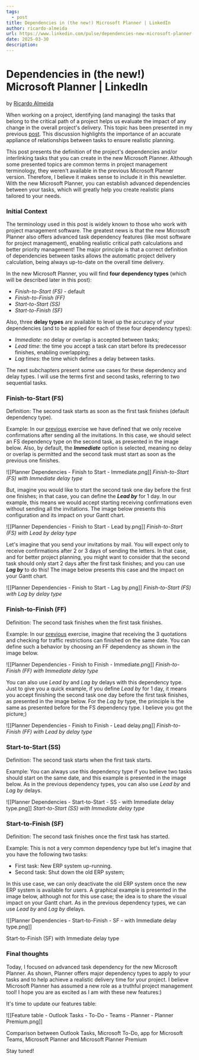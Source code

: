 ```yaml
---
tags:
  - post
title: Dependencies in (the new!) Microsoft Planner | LinkedIn
author: ricardo-almeida
url: https://www.linkedin.com/pulse/dependencies-new-microsoft-planner-ricardo-almeida-1nrcf/
date: 2025-03-30
description:
---
```

# Dependencies in (the new!) Microsoft Planner | LinkedIn

by [Ricardo Almeida](https://www.linkedin.com/in/ricardoalmeida/)

When working on a project, identifying (and managing) the tasks that belong to the critical path of a project helps us evaluate the impact of any change in the overall project's delivery. This topic has been presented in my previous [post](https://www.linkedin.com/pulse/baselines-new-microsoft-planner-ricardo-almeida-8hsef/?trackingId=srD1cZ4%2BRpeSTurgpSAd3Q%3D%3D). This discussion highlights the importance of an accurate appliance of relationships between tasks to ensure realistic planning.

This post presents the definition of the project's dependencies and/or interlinking tasks that you can create in the new Microsoft Planner. Although some presented topics are common terms in project management terminology, they weren't available in the previous Microsoft Planner version. Therefore, I believe it makes sense to include it in this newsletter. With the new Microsoft Planner, you can establish advanced dependencies between your tasks, which will greatly help you create realistic plans tailored to your needs.
### Initial Context

The terminology used in this post is widely known to those who work with project management software. The greatest news is that the new Microsoft Planner also offers advanced task dependency features (like most software for project management), enabling realistic critical path calculations and better priority management! The major principle is that a correct definition of dependencies between tasks allows the automatic project delivery calculation, being always up-to-date on the overall time delivery.

In the new Microsoft Planner, you will find **four dependency types** (which will be described later in this post):

- *Finish-to-Start (FS)* - default
- *Finish-to-Finish (FF)*
- *Start-to-Start (SS)*
- *Start-to-Finish (SF)*

Also, three **delay types** are available to level up the accuracy of your dependencies (and to be applied for each of these four dependency types):

- *Immediate*: no delay or overlap is accepted between tasks;
- *Lead time*: the time you accept a task can start before its predecessor finishes, enabling overlapping;
- *Lag times*: the time which defines a delay between tasks.

The next subchapters present some use cases for these dependency and delay types. I will use the terms first and second tasks, referring to two sequential tasks.

### Finish-to-Start (FS)

Definition: The second task starts as soon as the first task finishes (default dependency type).

Example: In our [previous](https://www.linkedin.com/pulse/baselines-new-microsoft-planner-ricardo-almeida-8hsef/?trackingId=srD1cZ4%2BRpeSTurgpSAd3Q%3D%3D) exercise we have defined that we only receive confirmations after sending all the invitations. In this case, we should select an FS dependency type on the second task, as presented in the image below. Also, by default, the ***Immediate*** option is selected, meaning no delay or overlap is permitted and the second task must start as soon as the previous one finishes.

![[Planner Dependencies - Finish to Start - Immediate.png]]
*Finish-to-Start (FS) with Immediate delay type*

But, imagine you would like to start the second task one day before the first one finishes; in that case, you can define the ***Lead by*** for 1 day. In our example, this means we would accept starting receiving confirmations even without sending all the invitations. The image below presents this configuration and its impact on your Gantt chart.

![[Planner Dependencies - Finish to Start - Lead by.png]]
*Finish-to-Start (FS) with Lead by delay type*

Let's imagine that you send your invitations by mail. You will expect only to receive confirmations after 2 or 3 days of sending the letters. In that case, and for better project planning, you might want to consider that the second task should only start 2 days after the first task finishes; and you can use ***Lag by*** to do this! The image below presents this case and the impact on your Gantt chart.

![[Planner Dependencies - Finish to Start - Lag by.png]]
*Finish-to-Start (FS) with Lag by delay type*
### Finish-to-Finish (FF)

Definition: The second task finishes when the first task finishes.

Example: In our [previous](https://www.linkedin.com/pulse/baselines-new-microsoft-planner-ricardo-almeida-8hsef/?trackingId=i2OkHd86T1KGtZkfgM%2Fmmg%3D%3D) exercise, imagine that receiving the 3 quotations and checking for traffic restrictions can finished on the same date. You can define such a behavior by choosing an FF dependency as shown in the image below.

![[Planner Dependencies - Finish to Finish - Immediate.png]]
*Finish-to-Finish (FF) with Immediate delay type*

You can also use *Lead by* and *Lag by* delays with this dependency type. Just to give you a quick example, if you define *Lead by* for 1 day, it means you accept finishing the second task one day before the first task finishes, as presented in the image below. For the *Lag by* type, the principle is the same as presented before for the FS dependency type. I believe you got the picture;)

![[Planner Dependencies - Finish to Finish - Lead delay.png]]
*Finish-to-Finish (FF) with Lead by delay type*
### Start-to-Start (SS)

Definition: The second task starts when the first task starts.

Example: You can always use this dependency type if you believe two tasks should start on the same date, and this example is presented in the image below. As in the previous dependency types, you can also use *Lead by* and *Lag by* delays.

![[Planner Dependencies - Start-to-Start - SS - with Immediate delay type.png]]
*Start-to-Start (SS) with Immediate delay type*
### Start-to-Finish (SF)

Definition: The second task finishes once the first task has started.

Example: This is not a very common dependency type but let's imagine that you have the following two tasks:

- First task: New ERP system up-running.
- Second task: Shut down the old ERP system;

In this use case, we can only deactivate the old ERP system once the new ERP system is available for users. A graphical example is presented in the image below, although not for this use case; the idea is to share the visual impact on your Gantt chart. As in the previous dependency types, we can use *Lead by* and *Lag by* dlelays.

![[Planner Dependencies - Start-to-Finish - SF - with Immediate delay type.png]]

Start-to-Finish (SF) with Immediate delay type

### Final thoughts

Today, I focused on advanced task dependency for the new Microsoft Planner. As shown, Planner offers major dependency types to apply to your tasks and to help achieve a realistic delivery time for your project. I believe Microsoft Planner has assumed a new role as a truthful project management tool! I hope you are as excited as I am with these new features:)

It's time to update our features table:

![[Feature table - Outlook Tasks - To-Do - Teams - Planner - Planner Premium.png]]

Comparison between Outlook Tasks, Microsoft To-Do, app for Microsoft Teams, Microsoft Planner and Microsoft Planner Premium

Stay tuned!